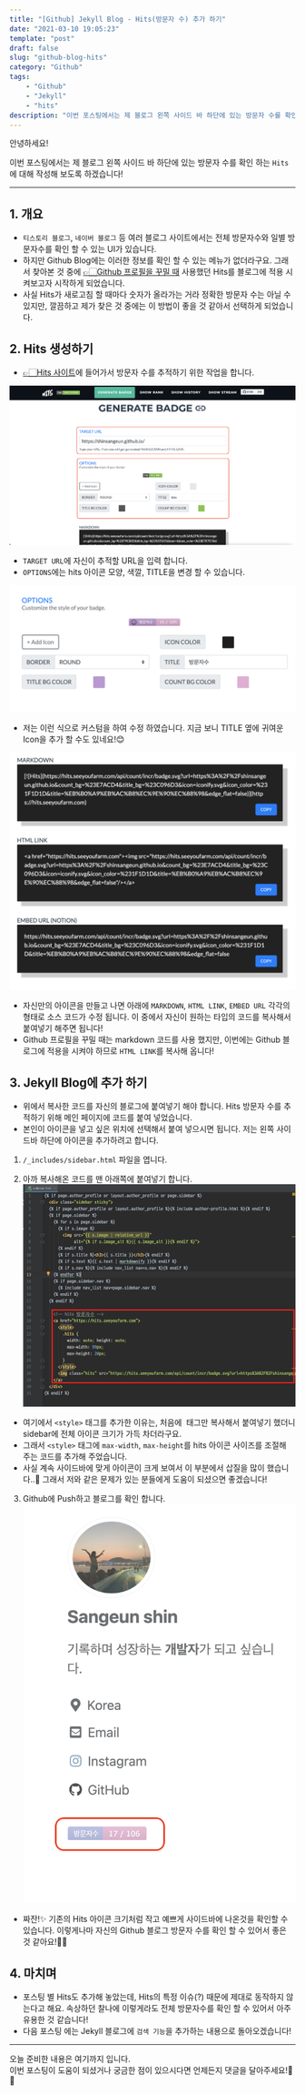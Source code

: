 ```yaml
---
title: "[Github] Jekyll Blog - Hits(방문자 수) 추가 하기"
date: "2021-03-10 19:05:23"
template: "post"
draft: false
slug: "github-blog-hits"
category: "Github"
tags:
    - "Github"
    - "Jekyll"
    - "hits"
description: "이번 포스팅에서는 제 블로그 왼쪽 사이드 바 하단에 있는 방문자 수를 확인 하는 `Hits`에 대해 작성해 보도록 하겠습니다!"
---
```


안녕하세요!

이번 포스팅에서는 제 블로그 왼쪽 사이드 바 하단에 있는 방문자 수를 확인 하는 `Hits`에 대해 작성해 보도록 하겠습니다!

-----
## 1. 개요
- `티스토리 블로그`, `네이버 블로그` 등 여러 블로그 사이트에서는 전체 방문자수와 일별 방문자수를 확인 할 수 있는 UI가 있습니다. 
- 하지만 Github Blog에는 이러한 정보를 확인 할 수 있는 메뉴가 없더라구요. 그래서 찾아본 것 중에 [👉🏻Github 프로필을 꾸밀 때](https://shinsangeun.github.io/categories/Github/github-profile) 사용했던 Hits를 블로그에 적용 시켜보고자 시작하게 되었습니다.
- 사실 Hits가 새로고침 할 때마다 숫자가 올라가는 거라 정확한 방문자 수는 아닐 수 있지만, 깔끔하고 제가 찾은 것 중에는 이 방법이 좋을 것 같아서 선택하게 되었습니다.


## 2. Hits 생성하기
- [👉🏻Hits 사이트](https://hits.seeyoufarm.com)에 들어가서 방문자 수를 추적하기 위한 작업을 합니다.

![hits](../../../static/assets/images/jekyll/hits.png)
- `TARGET URL`에 자신이 추적할 URL을 입력 합니다.
- `OPTIONS`에는 hits 아이콘 모양, 색깔, TITLE을 변경 할 수 있습니다.

![hits2](../../../static/assets/images/jekyll/hits-2.png)
- 저는 이런 식으로 커스텀을 하여 수정 하였습니다. 지금 보니 TITLE 옆에 귀여운 Icon을 추가 할 수도 있네요!😊

![hits3](../../../static/assets/images/jekyll/hits-3.png)
- 자신만의 아이콘을 만들고 나면 아래에 `MARKDOWN`, `HTML LINK`, `EMBED URL` 각각의 형태로 소스 코드가 수정 됩니다. 이 중에서 자신이 원하는 타입의 코드를 복사해서 붙여넣기 해주면 됩니다!
- Github 프로필을 꾸밀 때는 markdown 코드를 사용 했지만, 이번에는 Github 블로그에 적용을 시켜야 하므로 `HTML LINK`를 복사해 옵니다!
 

## 3. Jekyll Blog에 추가 하기
- 위에서 복사한 코드를 자신의 블로그에 붙여넣기 해야 합니다. Hits 방문자 수를 추적하기 위해 메인 페이지에 코드를 붙여 넣었습니다.
- 본인이 아이콘을 넣고 싶은 위치에 선택해서 붙여 넣으시면 됩니다. 저는 왼쪽 사이드바 하단에 아이콘을 추가하려고 합니다.

1. `/_includes/sidebar.html` 파일을 엽니다.
 
2. 아까 복사해온 코드를 맨 아래쪽에 붙여넣기 합니다.
![hits4](../../../static/assets/images/jekyll/hits-html.png)

- 여기에서 `<style>` 태그를 추가한 이유는, 처음에 <img> 태그만 복사해서 붙여넣기 했더니 sidebar에 전체 아이콘 크기가 가득 차더라구요.
- 그래서 `<style>` 태그에 `max-width`, `max-height`를 hits 아이콘 사이즈를 조절해 주는 코드를 추가해 주었습니다.
- 사실 계속 사이드바에 맞게 아이콘이 크게 보여서 이 부분에서 삽질을 많이 했습니다..🥲 그래서 저와 같은 문제가 있는 분들에게 도움이 되셨으면 좋겠습니다!

3. Github에 Push하고 블로그를 확인 합니다.
![hits5](../../../static/assets/images/jekyll/hits-profile.png)

- 짜잔!✨ 기존의 Hits 아이콘 크기처럼 작고 예쁘게 사이드바에 나온것을 확인할 수 있습니다. 이렇게나마 자신의 Github 블로그 방문자 수를 확인 할 수 있어서 좋은 것 같아요!👍🏻 


## 4. 마치며
- 포스팅 별 Hits도 추가해 놓았는데, Hits의 특정 이슈(?) 때문에 제대로 동작하지 않는다고 해요. 속상하던 찰나에 이렇게라도 전체 방문자수를 확인 할 수 있어서 아주 유용한 것 같습니다!
- 다음 포스팅 에는 Jekyll 블로그에 `검색 기능`을 추가하는 내용으로 돌아오겠습니다! 


-----

오늘 준비한 내용은 여기까지 입니다.  
이번 포스팅이 도움이 되셨거나 궁금한 점이 있으시다면 언제든지 댓글을 달아주세요!🤖✨